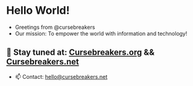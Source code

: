 # Hello World!
- Greetings from @cursebreakers
- Our mission: To empower the world with information and technology!
## 👀 Stay tuned at: [Cursebreakers.org](https://cursebreakers.org) && [Cursebreakers.net](https://cursebreakers.net)
- 📫 Contact: hello@cursebreakers.net
